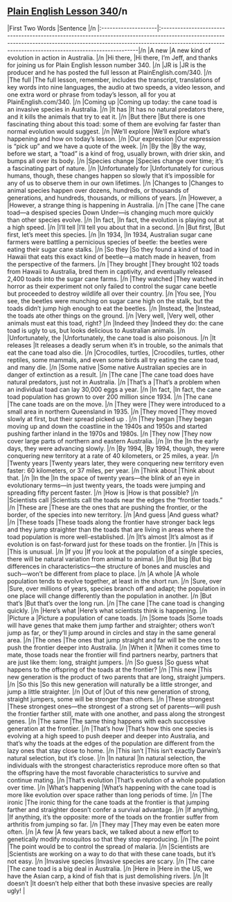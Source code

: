 ## [Plain English Lesson 340](https://PlainEnglish.com/340/)/n
|First Two Words      |Sentence                                                                                                                                                                                                                           |/n
|:--------------------|:----------------------------------------------------------------------------------------------------------------------------------------------------------------------------------------------------------------------------------|/n
|A new                |A new kind of evolution in action in Australia.                                                                                                                                                                                    |/n
|Hi there,            |Hi there, I’m Jeff, and thanks for joining us for Plain English lesson number 340.                                                                                                                                                 |/n
|JR is                |JR is the producer and he has posted the full lesson at PlainEnglish.com/340.                                                                                                                                                      |/n
|The full             |The full lesson, remember, includes the transcript, translations of key words into nine languages, the audio at two speeds, a video lesson, and one extra word or phrase from today’s lesson, all for you at PlainEnglish.com/340. |/n
|Coming up            |Coming up today: the cane toad is an invasive species in Australia.                                                                                                                                                                |/n
|It has               |It has no natural predators there, and it kills the animals that try to eat it.                                                                                                                                                    |/n
|But there            |But there is one fascinating thing about this toad: some of them are evolving far faster than normal evolution would suggest.                                                                                                      |/n
|We’ll explore        |We’ll explore what’s happening and how on today’s lesson.                                                                                                                                                                          |/n
|Our expression       |Our expression is “pick up” and we have a quote of the week.                                                                                                                                                                       |/n
|By the               |By the way, before we start, a “toad” is a kind of frog, usually brown, with drier skin, and bumps all over its body.                                                                                                              |/n
|Species change       |Species change over time; it’s a fascinating part of nature.                                                                                                                                                                       |/n
|Unfortunately for    |Unfortunately for curious humans, though, these changes happen so slowly that it’s impossible for any of us to observe them in our own lifetimes.                                                                                  |/n
|Changes to           |Changes to animal species happen over dozens, hundreds, or thousands of generations, and hundreds, thousands, or millions of years.                                                                                                |/n
|However, a           |However, a strange thing is happening in Australia.                                                                                                                                                                                |/n
|The cane             |The cane toad—a despised species Down Under—is changing much more quickly than other species evolve.                                                                                                                               |/n
|In fact,             |In fact, the evolution is playing out at a high speed.                                                                                                                                                                             |/n
|I’ll tell            |I’ll tell you about that in a second.                                                                                                                                                                                              |/n
|But first,           |But first, let’s meet this species.                                                                                                                                                                                                |/n
|In 1934,             |In 1934, Australian sugar cane farmers were battling a pernicious species of beetle: the beetles were eating their sugar cane stalks.                                                                                              |/n
|So they              |So they found a kind of toad in Hawaii that eats this exact kind of beetle—a match made in heaven, from the perspective of the farmers.                                                                                            |/n
|They brought         |They brought 102 toads from Hawaii to Australia, bred them in captivity, and eventually released 2,400 toads into the sugar cane farms.                                                                                            |/n
|They watched         |They watched in horror as their experiment not only failed to control the sugar cane beetle but proceeded to destroy wildlife all over their country.                                                                              |/n
|You see,             |You see, the beetles were munching on sugar cane high on the stalk, but the toads didn’t jump high enough to eat the beetles.                                                                                                      |/n
|Instead, the         |Instead, the toads ate other things on the ground.                                                                                                                                                                                 |/n
|Very well,           |Very well, other animals must eat this toad, right?                                                                                                                                                                                |/n
|Indeed they          |Indeed they do: the cane toad is ugly to us, but looks delicious to Australian animals.                                                                                                                                            |/n
|Unfortunately, the   |Unfortunately, the cane toad is also poisonous.                                                                                                                                                                                    |/n
|It releases          |It releases a deadly serum when it’s in trouble, so the animals that eat the cane toad also die.                                                                                                                                   |/n
|Crocodiles, turtles, |Crocodiles, turtles, other reptiles, some mammals, and even some birds all try eating the cane toad, and many die.                                                                                                                 |/n
|Some native          |Some native Australian species are in danger of extinction as a result.                                                                                                                                                            |/n
|The cane             |The cane toad does have natural predators, just not in Australia.                                                                                                                                                                  |/n
|That’s a             |That’s a problem when an individual toad can lay 30,000 eggs a year.                                                                                                                                                               |/n
|In fact,             |In fact, the cane toad population has grown to over 200 million since 1934.                                                                                                                                                        |/n
|The cane             |The cane toads are on the move.                                                                                                                                                                                                    |/n
|They were            |They were introduced to a small area in northern Queensland in 1935.                                                                                                                                                               |/n
|They moved           |They moved slowly at first, but their spread picked up .                                                                                                                                                                           |/n
|They began           |They began moving up and down the coastline in the 1940s and 1950s and started pushing farther inland in the 1970s and 1980s.                                                                                                      |/n
|They now             |They now cover large parts of northern and eastern Australia.                                                                                                                                                                      |/n
|In the               |In the early days, they were advancing slowly.                                                                                                                                                                                     |/n
|By 1994,             |By 1994, though, they were conquering new territory at a rate of 40 kilometers, or 25 miles, a year.                                                                                                                               |/n
|Twenty years         |Twenty years later, they were conquering new territory even faster: 60 kilometers, or 37 miles, per year.                                                                                                                          |/n
|Think about          |Think about that.                                                                                                                                                                                                                  |/n
|In the               |In the space of twenty years—the blink of an eye in evolutionary terms—in just twenty years, the toads were jumping and spreading fifty percent faster.                                                                            |/n
|How is               |How is that possible?                                                                                                                                                                                                              |/n
|Scientists call      |Scientists call the toads near the edges the “frontier toads.”                                                                                                                                                                     |/n
|These are            |These are the ones that are pushing the frontier, or the border, of the species into new territory.                                                                                                                                |/n
|And guess            |And guess what?                                                                                                                                                                                                                    |/n
|These toads          |These toads along the frontier have stronger back legs and they jump straighter than the toads that are living in areas where the toad population is more well-established.                                                        |/n
|It’s almost          |It’s almost as if evolution is on fast-forward just for these toads on the frontier.                                                                                                                                               |/n
|This is              |This is unusual.                                                                                                                                                                                                                   |/n
|If you               |If you look at the population of a single species, there will be natural variation from animal to animal.                                                                                                                          |/n
|But big              |But big differences in characteristics—the structure of bones and muscles and such—won’t be different from place to place.                                                                                                         |/n
|A whole              |A whole population tends to evolve together, at least in the short run.                                                                                                                                                            |/n
|Sure, over           |Sure, over millions of years, species branch off and adapt; the population in one place will change differently than the population in another.                                                                                    |/n
|But that’s           |But that’s over the long run.                                                                                                                                                                                                      |/n
|The cane             |The cane toad is changing quickly.                                                                                                                                                                                                 |/n
|Here’s what          |Here’s what scientists think is happening.                                                                                                                                                                                         |/n
|Picture a            |Picture a population of cane toads.                                                                                                                                                                                                |/n
|Some toads           |Some toads will have genes that make them jump farther and straighter; others won’t jump as far, or they’ll jump around in circles and stay in the same general area.                                                              |/n
|The ones             |The ones that jump straight and far will be the ones to push the frontier deeper into Australia.                                                                                                                                   |/n
|When it              |When it comes time to mate, those toads near the frontier will find partners nearby, partners that are just like them: long, straight jumpers.                                                                                     |/n
|So guess             |So guess what happens to the offspring of the toads at the frontier?                                                                                                                                                               |/n
|This new             |This new generation is the product of two parents that are long, straight jumpers.                                                                                                                                                 |/n
|So this              |So this new generation will naturally be a little stronger, and jump a little straighter.                                                                                                                                          |/n
|Out of               |Out of this new generation of strong, straight jumpers, some will be stronger than others.                                                                                                                                         |/n
|These strongest      |These strongest ones—the strongest of a strong set of parents—will push the frontier farther still, mate with one another, and pass along the strongest genes.                                                                     |/n
|The same             |The same thing happens with each successive generation at the frontier.                                                                                                                                                            |/n
|That’s how           |That’s how this one species is evolving at a high speed to push deeper and deeper into Australia, and that’s why the toads at the edges of the population are different from the lazy ones that stay close to home.                |/n
|This isn’t           |This isn’t exactly Darwin’s natural selection, but it’s close.                                                                                                                                                                     |/n
|In natural           |In natural selection, the individuals with the strongest characteristics reproduce more often so that the offspring have the most favorable characteristics to survive and continue mating.                                        |/n
|That’s evolution     |That’s evolution of a whole population over time.                                                                                                                                                                                  |/n
|What’s happening     |What’s happening with the cane toad is more like evolution over space rather than long periods of time.                                                                                                                            |/n
|The ironic           |The ironic thing for the cane toads at the frontier is that jumping farther and straighter doesn’t confer a survival advantage.                                                                                                    |/n
|If anything,         |If anything, it’s the opposite: more of the toads on the frontier suffer from arthritis from jumping so far.                                                                                                                       |/n
|They may             |They may even be eaten more often.                                                                                                                                                                                                 |/n
|A few                |A few years back, we talked about a new effort to genetically modify mosquitos so that they stop reproducing.                                                                                                                      |/n
|The point            |The point would be to control the spread of malaria.                                                                                                                                                                               |/n
|Scientists are       |Scientists are working on a way to do that with these cane toads, but it’s not easy.                                                                                                                                               |/n
|Invasive species     |Invasive species are scary.                                                                                                                                                                                                        |/n
|The cane             |The cane toad is a big deal in Australia.                                                                                                                                                                                          |/n
|Here in              |Here in the US, we have the Asian carp, a kind of fish that is just demolishing rivers.                                                                                                                                            |/n
|It doesn’t           |It doesn’t help either that both these invasive species are really ugly!                                                                                                                                                           |
